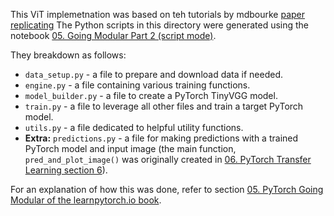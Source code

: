 This ViT implemetnation was based on teh tutorials by mdbourke [paper replicating](https://www.learnpytorch.io/08_pytorch_paper_replicating/) 
The Python scripts in this directory were generated using the notebook [05. Going Modular Part 2 (script mode)](https://github.com/mrdbourke/pytorch-deep-learning/blob/main/going_modular/05_pytorch_going_modular_script_mode.ipynb).

They breakdown as follows: 
* `data_setup.py` - a file to prepare and download data if needed.
* `engine.py` - a file containing various training functions.
* `model_builder.py` - a file to create a PyTorch TinyVGG model.
* `train.py` - a file to leverage all other files and train a target PyTorch model.
* `utils.py` - a file dedicated to helpful utility functions.
* **Extra:** `predictions.py` - a file for making predictions with a trained PyTorch model and input image (the main function, `pred_and_plot_image()` was originally created in [06. PyTorch Transfer Learning section 6](https://www.learnpytorch.io/06_pytorch_transfer_learning/#6-make-predictions-on-images-from-the-test-set)).

For an explanation of how this was done, refer to section [05. PyTorch Going Modular of the learnpytorch.io book](https://www.learnpytorch.io/05_pytorch_going_modular/).
